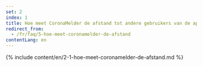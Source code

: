 ```yaml
---
set: 2
index: 1
title: Hoe meet CoronaMelder de afstand tot andere gebruikers van de app?
redirect_from: 
  - /fr/faq/5-hoe-meet-coronamelder-de-afstand
contentLang: en
---
```

{% include content/en/2-1-hoe-meet-coronamelder-de-afstand.md %}
